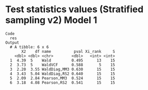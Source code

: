 # Test statistics values (Stratified sampling v2) Model 1

    Code
      res
    Output
      # A tibble: 6 x 6
           X2    df name          pval Xi_rank     S
        <dbl> <dbl> <chr>        <dbl>   <int> <int>
      1  4.39  5    Wald         0.495      13    15
      2  3.73  5    WaldVCF      0.588       5    15
      3  2.20  3.55 WaldDiag,MM3 0.630      15    15
      4  3.43  5.04 WaldDiag,RS2 0.640      15    15
      5  2.09  2.84 Pearson,MM3  0.524      15    15
      6  3.18  4.08 Pearson,RS2  0.541      15    15

